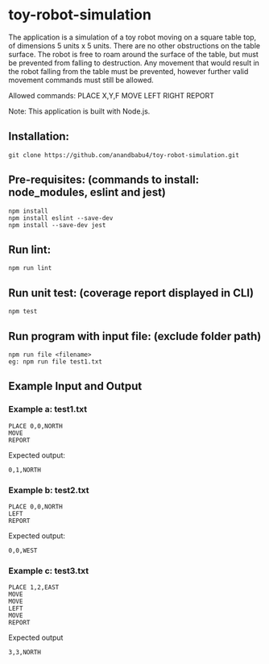 # toy-robot-simulation
The application is a simulation of a toy robot moving on a square table top, of dimensions 5
units x 5 units. There are no other obstructions on the table surface. The robot is free to
roam around the surface of the table, but must be prevented from falling to destruction.
Any movement that would result in the robot falling from the table must be prevented,
however further valid movement commands must still be allowed.

Allowed commands:
PLACE X,Y,F
MOVE
LEFT
RIGHT
REPORT

Note: This application is built with Node.js.

Installation:
-----------
    git clone https://github.com/anandbabu4/toy-robot-simulation.git

Pre-requisites: (commands to install: node_modules, eslint and jest)
-----------
    npm install
    npm install eslint --save-dev
    npm install --save-dev jest

Run lint:
-----------
    npm run lint

Run unit test: (coverage report displayed in CLI)
-----------
    npm test

Run program with input file: (exclude folder path)
-----------
    npm run file <filename>
    eg: npm run file test1.txt

Example Input and Output
------------------------

### Example a: test1.txt

    PLACE 0,0,NORTH
    MOVE
    REPORT

Expected output:

    0,1,NORTH

### Example b: test2.txt

    PLACE 0,0,NORTH
    LEFT
    REPORT

Expected output:

    0,0,WEST

### Example c: test3.txt

    PLACE 1,2,EAST
    MOVE
    MOVE
    LEFT
    MOVE
    REPORT

Expected output

    3,3,NORTH